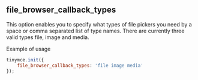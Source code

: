 ## file_browser_callback_types

This option enables you to specify what types of file pickers you need by a space or comma separated list of type names. There are currently three valid types file, image and media.

Example of usage

```js
tinymce.init({
    file_browser_callback_types: 'file image media'
});
```
